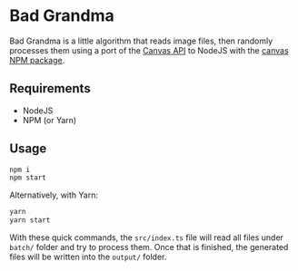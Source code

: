 # Bad Grandma

Bad Grandma is a little algorithm that reads image files, then randomly processes them using a port of the [Canvas API](https://developer.mozilla.org/en-US/docs/Web/API/Canvas_API) to NodeJS with the [canvas NPM package](https://www.npmjs.com/package/canvas).

## Requirements

- NodeJS
- NPM (or Yarn)

## Usage

```bash
npm i
npm start
```

Alternatively, with Yarn:

```bash
yarn
yarn start
```

With these quick commands, the `src/index.ts` file will read all files under `batch/` folder and try to process them. Once that is finished, the generated files will be written into the `output/` folder.
